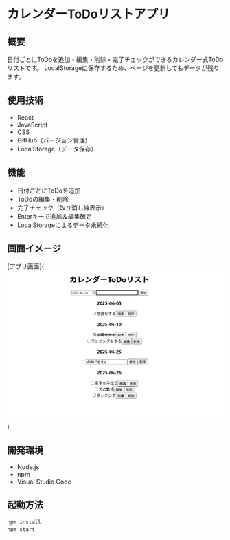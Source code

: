 # カレンダーToDoリストアプリ

## 概要
日付ごとにToDoを追加・編集・削除・完了チェックができるカレンダー式ToDoリストです。
LocalStorageに保存するため、ページを更新してもデータが残ります。

## 使用技術
- React
- JavaScript
- CSS
- GitHub（バージョン管理）
- LocalStorage（データ保存）

## 機能
- 日付ごとにToDoを追加
- ToDoの編集・削除
- 完了チェック（取り消し線表示）
- Enterキーで追加＆編集確定
- LocalStorageによるデータ永続化

## 画面イメージ
[アプリ画面](![alt text](image-1.png))

## 開発環境
- Node.js
- npm
- Visual Studio Code

## 起動方法
```bash
npm install
npm start
